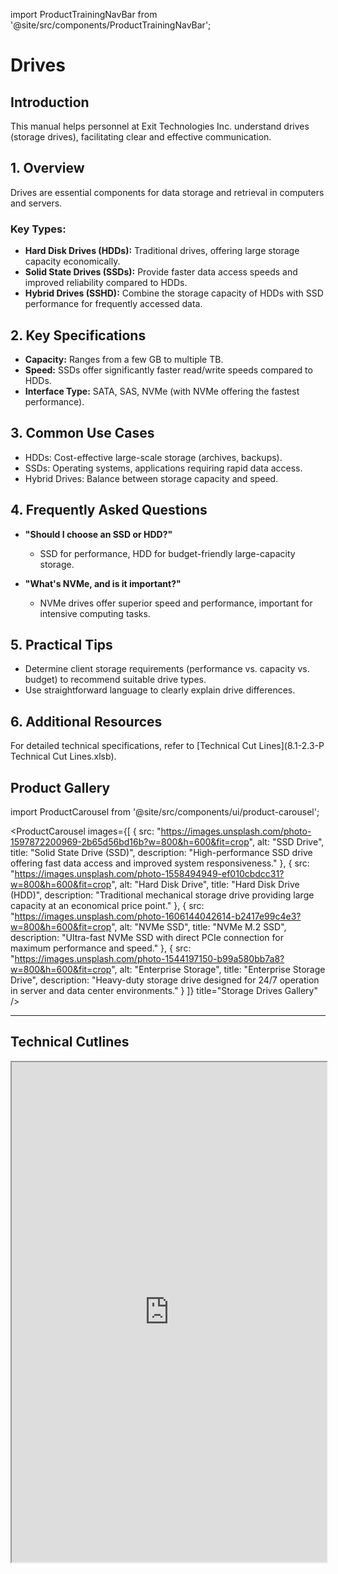 import ProductTrainingNavBar from '@site/src/components/ProductTrainingNavBar';

<ProductTrainingNavBar />

# Drives

## Introduction
This manual helps personnel at Exit Technologies Inc. understand drives (storage drives), facilitating clear and effective communication.

## 1. Overview
Drives are essential components for data storage and retrieval in computers and servers.

### Key Types:
- **Hard Disk Drives (HDDs):** Traditional drives, offering large storage capacity economically.
- **Solid State Drives (SSDs):** Provide faster data access speeds and improved reliability compared to HDDs.
- **Hybrid Drives (SSHD):** Combine the storage capacity of HDDs with SSD performance for frequently accessed data.

## 2. Key Specifications
- **Capacity:** Ranges from a few GB to multiple TB.
- **Speed:** SSDs offer significantly faster read/write speeds compared to HDDs.
- **Interface Type:** SATA, SAS, NVMe (with NVMe offering the fastest performance).

## 3. Common Use Cases
- HDDs: Cost-effective large-scale storage (archives, backups).
- SSDs: Operating systems, applications requiring rapid data access.
- Hybrid Drives: Balance between storage capacity and speed.

## 4. Frequently Asked Questions
- **"Should I choose an SSD or HDD?"**
  - SSD for performance, HDD for budget-friendly large-capacity storage.

- **"What's NVMe, and is it important?"**
  - NVMe drives offer superior speed and performance, important for intensive computing tasks.

## 5. Practical Tips
- Determine client storage requirements (performance vs. capacity vs. budget) to recommend suitable drive types.
- Use straightforward language to clearly explain drive differences.

## 6. Additional Resources
For detailed technical specifications, refer to [Technical Cut Lines](8.1-2.3-P Technical Cut Lines.xlsb).

## Product Gallery

import ProductCarousel from '@site/src/components/ui/product-carousel';

<ProductCarousel 
  images={[
    {
      src: "https://images.unsplash.com/photo-1597872200969-2b65d56bd16b?w=800&h=600&fit=crop",
      alt: "SSD Drive",
      title: "Solid State Drive (SSD)",
      description: "High-performance SSD drive offering fast data access and improved system responsiveness."
    },
    {
      src: "https://images.unsplash.com/photo-1558494949-ef010cbdcc31?w=800&h=600&fit=crop",
      alt: "Hard Disk Drive",
      title: "Hard Disk Drive (HDD)",
      description: "Traditional mechanical storage drive providing large capacity at an economical price point."
    },
    {
      src: "https://images.unsplash.com/photo-1606144042614-b2417e99c4e3?w=800&h=600&fit=crop",
      alt: "NVMe SSD",
      title: "NVMe M.2 SSD",
      description: "Ultra-fast NVMe SSD with direct PCIe connection for maximum performance and speed."
    },
    {
      src: "https://images.unsplash.com/photo-1544197150-b99a580bb7a8?w=800&h=600&fit=crop",
      alt: "Enterprise Storage",
      title: "Enterprise Storage Drive",
      description: "Heavy-duty storage drive designed for 24/7 operation in server and data center environments."
    }
  ]}
  title="Storage Drives Gallery"
/>

---

## Technical Cutlines

<iframe
  src="https://docs.google.com/spreadsheets/d/e/2PACX-1vRBKY_e6e1XBdjLn4WTFw5W5o5j8lyFAAsApDK6FXAvNri0Wh5QAVNY3hFJZTjNdg/pubhtml?widget=true&headers=false&gid=255372992&single=true"
  width="100%"
  height="800"
  style={{ border: 'none', borderRadius: '8px' }}
  title="Technical Cutlines"
  allowFullScreen
></iframe>

